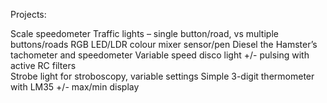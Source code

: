 Projects:

Scale speedometer
Traffic lights – single button/road, vs multiple buttons/roads
RGB LED/LDR colour mixer sensor/pen	
Diesel the Hamster’s tachometer and speedometer	
Variable speed disco light +/- pulsing with active RC filters	
Strobe light for stroboscopy, variable settings	
Simple 3-digit thermometer with LM35 +/- max/min display	

